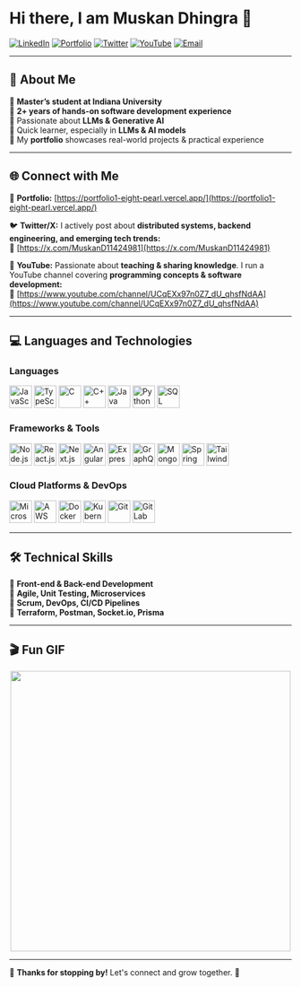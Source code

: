 # Hi there, I am Muskan Dhingra 👋

[![LinkedIn](https://img.shields.io/badge/LinkedIn-Connect-blue?logo=linkedin)](https://www.linkedin.com/in/muskandhingra/)
[![Portfolio](https://img.shields.io/badge/Portfolio-Visit-red?logo=googlechrome)](https://portfolio1-eight-pearl.vercel.app/)
[![Twitter](https://img.shields.io/badge/Twitter-Follow-blue?logo=twitter)](https://x.com/MuskanD11424981)
[![YouTube](https://img.shields.io/badge/YouTube-Subscribe-red?logo=youtube)](https://www.youtube.com/channel/UCqEXx97n0Z7_dU_qhsfNdAA)
[![Email](https://img.shields.io/badge/Email-Contact%20Me-informational?logo=gmail)](mailto:dhingramuskan2001@gmail.com)

---

## 🚀 About Me

🔹 **Master’s student at Indiana University**  
🔹 **2+ years of hands-on software development experience**  
🔹 Passionate about **LLMs & Generative AI**  
🔹 Quick learner, especially in **LLMs & AI models**  
🔹 My **portfolio** showcases real-world projects & practical experience  

---

## 🌐 Connect with Me

📌 **Portfolio:** [https://portfolio1-eight-pearl.vercel.app/](https://portfolio1-eight-pearl.vercel.app/)  

🐦 **Twitter/X:** I actively post about **distributed systems, backend engineering, and emerging tech trends:**  
🔗 [https://x.com/MuskanD11424981](https://x.com/MuskanD11424981)  

🎥 **YouTube:** Passionate about **teaching & sharing knowledge**. I run a YouTube channel covering **programming concepts & software development:**  
🔗 [https://www.youtube.com/channel/UCqEXx97n0Z7_dU_qhsfNdAA](https://www.youtube.com/channel/UCqEXx97n0Z7_dU_qhsfNdAA)  

---

## 💻 **Languages and Technologies**
### **Languages**
<p>
  <img src="https://cdn.jsdelivr.net/gh/devicons/devicon/icons/javascript/javascript-original.svg" alt="JavaScript" width="40" height="40"/>
  <img src="https://cdn.jsdelivr.net/gh/devicons/devicon/icons/typescript/typescript-original.svg" alt="TypeScript" width="40" height="40"/>
  <img src="https://cdn.jsdelivr.net/gh/devicons/devicon/icons/c/c-original.svg" alt="C" width="40" height="40"/>
  <img src="https://cdn.jsdelivr.net/gh/devicons/devicon/icons/cplusplus/cplusplus-original.svg" alt="C++" width="40" height="40"/>
  <img src="https://cdn.jsdelivr.net/gh/devicons/devicon/icons/java/java-original.svg" alt="Java" width="40" height="40"/>
  <img src="https://cdn.jsdelivr.net/gh/devicons/devicon/icons/python/python-original.svg" alt="Python" width="40" height="40"/>
  <img src="https://cdn.jsdelivr.net/gh/devicons/devicon/icons/mysql/mysql-original.svg" alt="SQL" width="40" height="40"/>
</p>

### **Frameworks & Tools**
<p>
  <img src="https://cdn.jsdelivr.net/gh/devicons/devicon/icons/nodejs/nodejs-original.svg" alt="Node.js" width="40" height="40"/>
  <img src="https://cdn.jsdelivr.net/gh/devicons/devicon/icons/react/react-original.svg" alt="React.js" width="40" height="40"/>
  <img src="https://cdn.jsdelivr.net/gh/devicons/devicon/icons/nextjs/nextjs-original.svg" alt="Next.js" width="40" height="40"/>
  <img src="https://cdn.jsdelivr.net/gh/devicons/devicon/icons/angularjs/angularjs-original.svg" alt="Angular" width="40" height="40"/>
  <img src="https://cdn.jsdelivr.net/gh/devicons/devicon/icons/express/express-original.svg" alt="Express" width="40" height="40"/>
  <img src="https://cdn.jsdelivr.net/gh/devicons/devicon/icons/graphql/graphql-plain.svg" alt="GraphQL" width="40" height="40"/>
  <img src="https://cdn.jsdelivr.net/gh/devicons/devicon/icons/mongodb/mongodb-original.svg" alt="MongoDB" width="40" height="40"/>
  <img src="https://cdn.jsdelivr.net/gh/devicons/devicon/icons/spring/spring-original.svg" alt="Spring Boot" width="40" height="40"/>
  <img src="https://cdn.jsdelivr.net/gh/devicons/devicon/icons/tailwindcss/tailwindcss-plain.svg" alt="Tailwind CSS" width="40" height="40"/>
</p>

### **Cloud Platforms & DevOps**
<p>
  <img src="https://cdn.jsdelivr.net/gh/devicons/devicon/icons/azure/azure-original.svg" alt="Microsoft Azure" width="40" height="40"/>
  <img src="https://cdn.jsdelivr.net/gh/devicons/devicon/icons/amazonwebservices/amazonwebservices-original.svg" alt="AWS" width="40" height="40"/>
  <img src="https://cdn.jsdelivr.net/gh/devicons/devicon/icons/docker/docker-original.svg" alt="Docker" width="40" height="40"/>
  <img src="https://cdn.jsdelivr.net/gh/devicons/devicon/icons/kubernetes/kubernetes-plain.svg" alt="Kubernetes" width="40" height="40"/>
  <img src="https://cdn.jsdelivr.net/gh/devicons/devicon/icons/git/git-original.svg" alt="Git" width="40" height="40"/>
  <img src="https://cdn.jsdelivr.net/gh/devicons/devicon/icons/gitlab/gitlab-original.svg" alt="GitLab" width="40" height="40"/>
</p>

---

## 🛠️ **Technical Skills**
🔹 **Front-end & Back-end Development**  
🔹 **Agile, Unit Testing, Microservices**  
🔹 **Scrum, DevOps, CI/CD Pipelines**  
🔹 **Terraform, Postman, Socket.io, Prisma**  

---

## 🎬 **Fun GIF**
<p align="center">
  <img src="https://media.giphy.com/media/h408T6Y5GfmXBKW62l/giphy.gif" width="500"/>
</p>

---

🔹 **Thanks for stopping by!** Let's connect and grow together. 🚀
